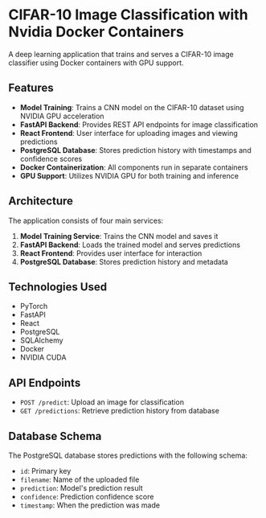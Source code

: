 # CIFAR-10 Image Classification with Nvidia Docker Containers

A deep learning application that trains and serves a CIFAR-10 image classifier using Docker containers with GPU support.

## Features

- **Model Training**: Trains a CNN model on the CIFAR-10 dataset using NVIDIA GPU acceleration
- **FastAPI Backend**: Provides REST API endpoints for image classification
- **React Frontend**: User interface for uploading images and viewing predictions
- **PostgreSQL Database**: Stores prediction history with timestamps and confidence scores
- **Docker Containerization**: All components run in separate containers
- **GPU Support**: Utilizes NVIDIA GPU for both training and inference

## Architecture

The application consists of four main services:
1. **Model Training Service**: Trains the CNN model and saves it
2. **FastAPI Backend**: Loads the trained model and serves predictions
3. **React Frontend**: Provides user interface for interaction
4. **PostgreSQL Database**: Stores prediction history and metadata

## Technologies Used

- PyTorch
- FastAPI
- React
- PostgreSQL
- SQLAlchemy
- Docker
- NVIDIA CUDA

## API Endpoints

- `POST /predict`: Upload an image for classification
- `GET /predictions`: Retrieve prediction history from database

## Database Schema

The PostgreSQL database stores predictions with the following schema:
- `id`: Primary key
- `filename`: Name of the uploaded file
- `prediction`: Model's prediction result
- `confidence`: Prediction confidence score
- `timestamp`: When the prediction was made 